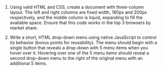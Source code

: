 1. Using valid HTML and CSS, create a document with three-column layout. The left and right columns are fixed width, 180px and 200px respectively, and the middle column is liquid, expanding to fill the available space. Ensure that this code works in the top 3 browsers by market share. 

2. Write a short, HTML drop-down menu using native JavaScript to control its behavior (bonus points for reusability). The menu should begin with a single button that reveals a drop-down with 5 menu items when you hover over it. Hovering over one of the 5 menu items should reveal a second drop-down menu to the right of the original menu with an additional 5 items.
